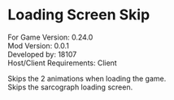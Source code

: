 # Loading Screen Skip
For Game Version: 0.24.0  
Mod Version: 0.0.1  
Developed by: 18107  
Host/Client Requirements: Client

Skips the 2 animations when loading the game.  
Skips the sarcograph loading screen.
